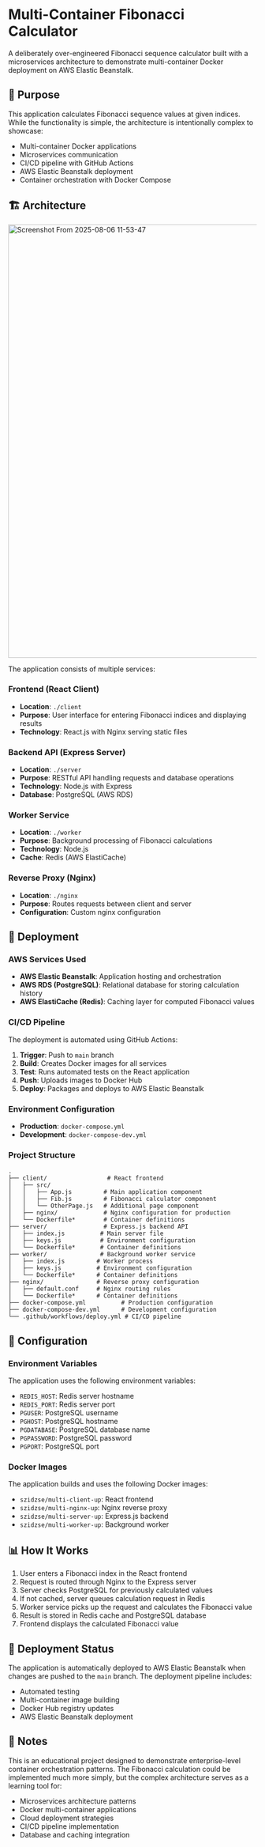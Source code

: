 # Multi-Container Fibonacci Calculator

A deliberately over-engineered Fibonacci sequence calculator built with a microservices architecture to demonstrate multi-container Docker deployment on AWS Elastic Beanstalk.

## 🎯 Purpose

This application calculates Fibonacci sequence values at given indices. While the functionality is simple, the architecture is intentionally complex to showcase:
- Multi-container Docker applications
- Microservices communication
- CI/CD pipeline with GitHub Actions
- AWS Elastic Beanstalk deployment
- Container orchestration with Docker Compose

## 🏗️ Architecture

<img width="2439" height="877" alt="Screenshot From 2025-08-06 11-53-47" src="https://github.com/user-attachments/assets/2b7cebf7-f71f-40aa-8bd0-c05f58122257" />

The application consists of multiple services:

### Frontend (React Client)
- **Location**: `./client`
- **Purpose**: User interface for entering Fibonacci indices and displaying results
- **Technology**: React.js with Nginx serving static files

### Backend API (Express Server)
- **Location**: `./server`
- **Purpose**: RESTful API handling requests and database operations
- **Technology**: Node.js with Express
- **Database**: PostgreSQL (AWS RDS)

### Worker Service
- **Location**: `./worker`
- **Purpose**: Background processing of Fibonacci calculations
- **Technology**: Node.js
- **Cache**: Redis (AWS ElastiCache)

### Reverse Proxy (Nginx)
- **Location**: `./nginx`
- **Purpose**: Routes requests between client and server
- **Configuration**: Custom nginx configuration

## 🚀 Deployment

### AWS Services Used
- **AWS Elastic Beanstalk**: Application hosting and orchestration
- **AWS RDS (PostgreSQL)**: Relational database for storing calculation history
- **AWS ElastiCache (Redis)**: Caching layer for computed Fibonacci values

### CI/CD Pipeline

The deployment is automated using GitHub Actions:

1. **Trigger**: Push to `main` branch
2. **Build**: Creates Docker images for all services
3. **Test**: Runs automated tests on the React application
4. **Push**: Uploads images to Docker Hub
5. **Deploy**: Packages and deploys to AWS Elastic Beanstalk

### Environment Configuration

- **Production**: `docker-compose.yml`
- **Development**: `docker-compose-dev.yml`

### Project Structure

```
.
├── client/                 # React frontend
│   ├── src/
│   │   ├── App.js         # Main application component
│   │   ├── Fib.js         # Fibonacci calculator component
│   │   └── OtherPage.js   # Additional page component
│   ├── nginx/             # Nginx configuration for production
│   └── Dockerfile*        # Container definitions
├── server/                # Express.js backend API
│   ├── index.js          # Main server file
│   ├── keys.js           # Environment configuration
│   └── Dockerfile*       # Container definitions
├── worker/               # Background worker service
│   ├── index.js         # Worker process
│   ├── keys.js          # Environment configuration
│   └── Dockerfile*      # Container definitions
├── nginx/               # Reverse proxy configuration
│   ├── default.conf     # Nginx routing rules
│   └── Dockerfile*      # Container definitions
├── docker-compose.yml          # Production configuration
├── docker-compose-dev.yml      # Development configuration
└── .github/workflows/deploy.yml # CI/CD pipeline
```

## 🔧 Configuration

### Environment Variables

The application uses the following environment variables:

- `REDIS_HOST`: Redis server hostname
- `REDIS_PORT`: Redis server port
- `PGUSER`: PostgreSQL username
- `PGHOST`: PostgreSQL hostname
- `PGDATABASE`: PostgreSQL database name
- `PGPASSWORD`: PostgreSQL password
- `PGPORT`: PostgreSQL port

### Docker Images

The application builds and uses the following Docker images:
- `szidzse/multi-client-up`: React frontend
- `szidzse/multi-nginx-up`: Nginx reverse proxy
- `szidzse/multi-server-up`: Express.js backend
- `szidzse/multi-worker-up`: Background worker

## 📊 How It Works

1. User enters a Fibonacci index in the React frontend
2. Request is routed through Nginx to the Express server
3. Server checks PostgreSQL for previously calculated values
4. If not cached, server queues calculation request in Redis
5. Worker service picks up the request and calculates the Fibonacci value
6. Result is stored in Redis cache and PostgreSQL database
7. Frontend displays the calculated Fibonacci value

## 🚦 Deployment Status

The application is automatically deployed to AWS Elastic Beanstalk when changes are pushed to the `main` branch. The deployment pipeline includes:

- Automated testing
- Multi-container image building
- Docker Hub registry updates
- AWS Elastic Beanstalk deployment

## 📝 Notes

This is an educational project designed to demonstrate enterprise-level container orchestration patterns. The Fibonacci calculation could be implemented much more simply, but the complex architecture serves as a learning tool for:

- Microservices architecture patterns
- Docker multi-container applications
- Cloud deployment strategies
- CI/CD pipeline implementation
- Database and caching integration
